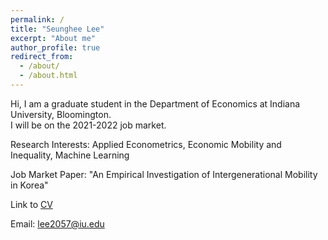 ```yaml
---
permalink: /
title: "Seunghee Lee"
excerpt: "About me"
author_profile: true
redirect_from: 
  - /about/
  - /about.html
---
```


Hi, I am a graduate student in the Department of Economics at Indiana University, Bloomington.  
I will be on the 2021-2022 job market.

Research Interests: Applied Econometrics, Economic Mobility and Inequality, Machine Learning

Job Market Paper: "An Empirical Investigation of Intergenerational Mobility in Korea"

Link to [CV](https://econ-seunghee.github.io/CV_test.pdf)

Email: [lee2057@iu.edu](mailto:lee2057@iu.edu)
